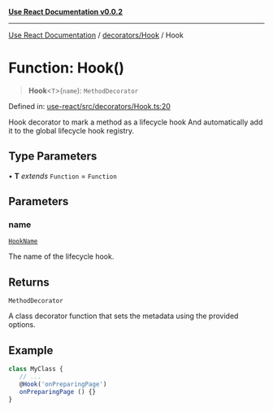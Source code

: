[**Use React Documentation v0.0.2**](../../../README.md)

***

[Use React Documentation](../../../modules.md) / [decorators/Hook](../README.md) / Hook

# Function: Hook()

> **Hook**\<`T`\>(`name`): `MethodDecorator`

Defined in: [use-react/src/decorators/Hook.ts:20](https://github.com/stonemjs/use-react/blob/27c0c592da81eceb639bfca4a4a8f24a448ad89c/src/decorators/Hook.ts#L20)

Hook decorator to mark a method as a lifecycle hook
And automatically add it to the global lifecycle hook registry.

## Type Parameters

• **T** *extends* `Function` = `Function`

## Parameters

### name

[`HookName`](../../../declarations/type-aliases/HookName.md)

The name of the lifecycle hook.

## Returns

`MethodDecorator`

A class decorator function that sets the metadata using the provided options.

## Example

```typescript
class MyClass {
   // ...
   @Hook('onPreparingPage')
   onPreparingPage () {}
}
```
